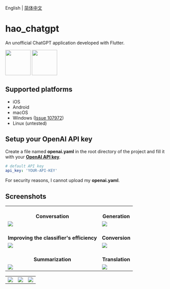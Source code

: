English | [简体中文](README-zh-CN.md)

# hao_chatgpt

An unofficial ChatGPT application developed with Flutter.

<img src="https://github.com/conghaonet/hao_chatgpt/raw/master/screenshots/flutter_logo.png" height="80"/> <img src="https://github.com/conghaonet/hao_chatgpt/raw/master/screenshots/openai_logo.png" height="80"/>

## Supported platforms
* iOS
* Android
* macOS
* Windows ([Issue 107972](https://github.com/flutter/flutter/issues/107972))
* Linux (untested)


## Setup your OpenAI API key

Create a file named **openai.yaml** in the root directory of the project and fill it with your [**OpenAI API key**](https://beta.openai.com/account/api-keys).
```yaml
# default API key
api_key: 'YOUR-API-KEY'
```
For security reasons, I cannot upload my **openai.yaml**.


## Screenshots
<Table>
    <tr align="center">
        <td><br/><b>Conversation</b></td>
        <td><br/><b>Generation</b></td>
    </tr>
    <tr>
        <td>
            <img src="https://github.com/conghaonet/hao_chatgpt/raw/master/screenshots/screenshot02.jpg"/>
        </td>
        <td>
            <img src="https://github.com/conghaonet/hao_chatgpt/raw/master/screenshots/screenshot03.jpg"/>
        </td>
    </tr>
    <tr align="center">
        <td><br/><b>Improving the classifier's efficiency</b></td>
        <td><br/><b>Conversion</b></td>
    </tr>
    <tr>
        <td>
            <img src="https://github.com/conghaonet/hao_chatgpt/raw/master/screenshots/screenshot04.jpg"/>
        </td>
        <td>
            <img src="https://github.com/conghaonet/hao_chatgpt/raw/master/screenshots/screenshot05.jpg"/>
        </td>
    </tr>
    <tr align="center">
        <td><br/><b>Summarization</b></td>
        <td><br/><b>Translation</b></td>
    </tr>
    <tr>
        <td>
            <img src="https://github.com/conghaonet/hao_chatgpt/raw/master/screenshots/screenshot08.jpg"/>
        </td>
        <td>
            <img src="https://github.com/conghaonet/hao_chatgpt/raw/master/screenshots/screenshot09.jpg"/>
        </td>
    </tr>
</Table>
<Table>
    <tr>
        <td>
            <img src="https://github.com/conghaonet/hao_chatgpt/raw/master/screenshots/screenshot01.jpg"/>
        </td>
        <td>
            <img src="https://github.com/conghaonet/hao_chatgpt/raw/master/screenshots/screenshot06.jpg"/>
        </td>
        <td>
            <img src="https://github.com/conghaonet/hao_chatgpt/raw/master/screenshots/screenshot07.jpg"/>
        </td>
    </tr>
</Table>
